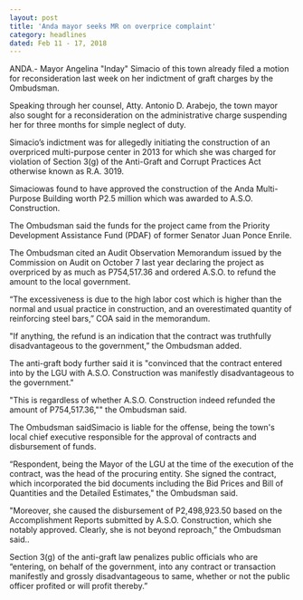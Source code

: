 ```yaml
---
layout: post
title: 'Anda mayor seeks MR on overprice complaint'
category: headlines
dated: Feb 11 - 17, 2018
---
```


ANDA.- Mayor Angelina "Inday" Simacio of this town already filed a motion for reconsideration last week on her indictment of graft charges by the Ombudsman.

Speaking through her counsel, Atty. Antonio D. Arabejo, the town mayor also sought for a reconsideration on the administrative charge suspending her for three months for simple neglect of duty. 

Simacio’s indictment was for allegedly initiating the construction of an overpriced multi-purpose center in 2013 for which she was charged for violation of Section 3(g) of the Anti-Graft and Corrupt Practices Act otherwise known as R.A. 3019.

Simaciowas found to have approved the construction of the Anda Multi-Purpose Building worth P2.5 million which was awarded to A.S.O. Construction.

The Ombudsman said the funds for the project came from the Priority Development Assistance Fund (PDAF) of former Senator Juan Ponce Enrile.

The Ombudsman cited an Audit Observation Memorandum issued by the Commission on Audit on October 7 last year declaring the project as overpriced by as much as P754,517.36 and ordered A.S.O. to refund the amount to the local government.

“The excessiveness is due to the high labor cost which is higher than the normal and usual practice in construction, and an overestimated quantity of reinforcing steel bars,” COA said in the memorandum.

"If anything, the refund is an indication that the contract was truthfully disadvantageous to the government,” the Ombudsman added.

The anti-graft body further said it is "convinced that the contract entered into by the LGU with A.S.O. Construction was manifestly disadvantageous to the government."

"This is regardless of whether A.S.O. Construction indeed refunded the amount of P754,517.36,"" the Ombudsman said.

The Ombudsman saidSimacio is liable for the offense, being the town's local chief executive responsible for the approval of contracts and disbursement of funds.

“Respondent, being the Mayor of the LGU at the time of the execution of the contract, was the head of the procuring entity. She signed the contract, which incorporated the bid documents including the Bid Prices and Bill of Quantities and the Detailed Estimates," the Ombudsman said.

"Moreover, she caused the disbursement of P2,498,923.50 based on the Accomplishment Reports submitted by A.S.O. Construction, which she notably approved. Clearly, she is not beyond reproach,” the Ombudsman said..

Section 3(g) of the anti-graft law penalizes public officials who are “entering, on behalf of the government, into any contract or transaction manifestly and grossly disadvantageous to same, whether or not the public officer profited or will profit thereby.”